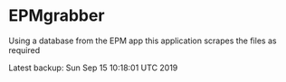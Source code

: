 # EPMgrabber
Using a database from the EPM app this application scrapes the files as required


Latest backup: Sun Sep 15 10:18:01 UTC 2019
